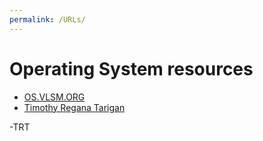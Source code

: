 ```yaml
---
permalink: /URLs/
---
```


# Operating System resources

* [OS.VLSM.ORG](https://os.vlsm.org/)
* [Timothy Regana Tarigan](https://github.com/phazeblaze/os201/) 

-TRT
